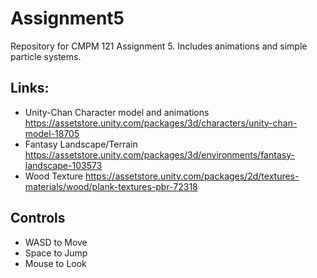 # Assignment5
Repository for CMPM 121 Assignment 5. Includes animations and simple particle systems.
## Links:
* Unity-Chan Character model and animations https://assetstore.unity.com/packages/3d/characters/unity-chan-model-18705
* Fantasy Landscape/Terrain https://assetstore.unity.com/packages/3d/environments/fantasy-landscape-103573
* Wood Texture https://assetstore.unity.com/packages/2d/textures-materials/wood/plank-textures-pbr-72318
## Controls
* WASD to Move
* Space to Jump
* Mouse to Look
